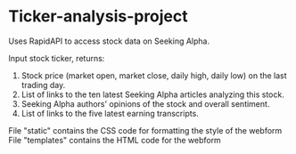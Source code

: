 # Ticker-analysis-project
Uses RapidAPI to access stock data on Seeking Alpha.

Input stock ticker, returns:
1. Stock price (market open, market close, daily high, daily low) on the last trading day.
2. List of links to the ten latest Seeking Alpha articles analyzing this stock.
3. Seeking Alpha authors' opinions of the stock and overall sentiment.
4. List of links to the five latest earning transcripts.

File "static" contains the CSS code for formatting the style of the webform
File "templates" contains the HTML code for the webform

